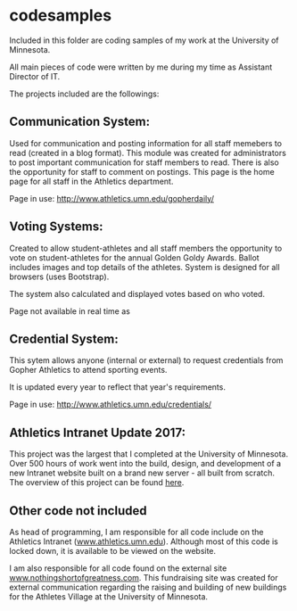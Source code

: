 # codesamples

Included in this folder are coding samples of my work at the University of Minnesota.

All main pieces of code were written by me during my time as  Assistant Director of IT.

The projects included are the followings:

## **Communication System**:

Used for communication and posting information for all staff memebers to read (created in a blog format). This module was created for administrators to post important communication for staff members to read.
There is also the opportunity for staff to comment on postings. This page is the home page for all staff in the Athletics department.

Page in use: http://www.athletics.umn.edu/gopherdaily/

## **Voting Systems**:

Created to allow student-athletes and all staff members the opportunity to vote on student-athletes for the annual Golden Goldy Awards. Ballot includes images and top details of the athletes. System is designed for all browsers (uses Bootstrap).

The system also calculated and displayed votes based on who voted.

Page not available in real time as 

## **Credential System**:

This sytem allows anyone (internal or external) to request credentials from Gopher Athletics to attend sporting events. 

It is updated every year to reflect that year's requirements. 

Page in use: http://www.athletics.umn.edu/credentials/

## **Athletics Intranet Update 2017**:

This project was the largest that I completed at the University of Minnesota. Over 500 hours of work went into the build, design, and development of a new Intranet website built on a brand new server - all built from scratch. The overview of this project can be found [here](http://www.athletics.umn.edu/technology1/development/shee0129/updateserver/).

## **Other code not included**

As head of programming, I am responsible for all code include on the Athletics Intranet (www.athletics.umn.edu). Although most of this code is locked down, it is available to be viewed on the website.

I am also responsible for all code found on the external site www.nothingshortofgreatness.com. This fundraising site was created for external communication regarding the raising and building of new buildings for the Athletes Village at the University of Minnesota.